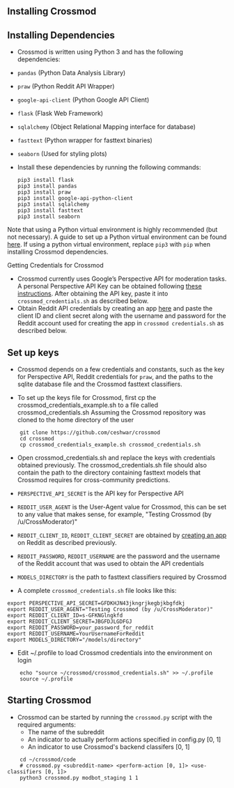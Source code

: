 ## Installing Crossmod

## Installing Dependencies

* Crossmod is written using Python 3 and has the following dependencies:

* `pandas` (Python Data Analysis Library)
* `praw` (Python Reddit API Wrapper)
* `google-api-client` (Python Google API Client)
* `flask` (Flask Web Framework)
* `sqlalchemy` (Object Relational Mapping interface for database)
* `fasttext` (Python wrapper for fasttext binaries)
* `seaborn` (Used for styling plots)

* Install these dependencies by running the following commands:
  ```
  pip3 install flask
  pip3 install pandas
  pip3 install praw
  pip3 install google-api-python-client
  pip3 install sqlalchemy
  pip3 install fasttext
  pip3 install seaborn
  ```
Note that using a Python virtual environment is highly recommended (but not necessary). A guide to set up a Python virtual environment can be found [here](https://uoa-eresearch.github.io/eresearch-cookbook/recipe/2014/11/26/python-virtual-env/).
If using a python virtual environment, replace `pip3` with `pip` when installing Crossmod dependencies. 

Getting Credentials for Crossmod

* Crossmod currently uses Google’s Perspective API for moderation tasks. 
A personal Perspective API Key can be obtained following [these instructions](https://github.com/conversationai/perspectiveapi/tree/master/1-get-started). After obtaining the API key, paste it into `crossmod_credentials.sh` as described below.
* Obtain Reddit API credentials by creating an app [here](https://www.reddit.com/prefs/apps) and paste the client ID and client secret along with the username and password for the Reddit account used for creating the app in `crossmod credentials.sh` as described below.

## Set up keys

* Crossmod depends on a few credentials and constants, such as the key for Perspective API, Reddit credentials for `praw`, and the paths to the sqlite database file and the Crossmod fasttext classifiers.

* To set up the keys file for Crossmod, first cp the crossmod_credentials_example.sh to a file called crossmod_credentials.sh
Assuming the Crossmod repository was cloned to the home directory of the user

~~~
    git clone https://github.com/ceshwar/crossmod
    cd crossmod
    cp crossmod_credentials_example.sh crossmod_credentials.sh
~~~

* Open crossmod_credentials.sh and replace the keys with credentials obtained previously. The crossmod_credentials.sh file should also contain the path to the directory containing fasttext models that Crossmod requires for cross-community predictions.
* `PERSPECTIVE_API_SECRET` is the API key for Perspective API
* `REDDIT_USER_AGENT` is the User-Agent value for Crossmod, this can be set to any value that makes sense, for example, "Testing Crossmod (by /u/CrossModerator)"
* `REDDIT_CLIENT_ID`, `REDDIT_CLIENT_SECRET` are obtained by [creating an app]() on Reddit as described previously.  

* `REDDIT_PASSWORD`, `REDDIT_USERNAME` are the password and the username of the Reddit account that was used to obtain the API credentials

* `MODELS_DIRECTORY` is the path to fasttext classifiers required by Crossmod

* A complete `crossmod_credentials.sh` file looks like this:
~~~
export PERSPECTIVE_API_SECRET=GFDKHJN43jkngrjkegbjkbgfdkj
export REDDIT_USER_AGENT="Testing Crossmod (by /u/CrossModerator)"
export REDDIT_CLIENT_ID=s-GFKNGlngkfd
export REDDIT_CLIENT_SECRET=JBGFDJLGDFGJ
export REDDIT_PASSWORD=your_password_for_reddit
export REDDIT_USERNAME=YourUsernameForReddit
export MODELS_DIRECTORY="/models/directory"
~~~

* Edit ~/.profile to load Crossmod credentials into the environment on login
~~~
    echo "source ~/crossmod/crossmod_credentials.sh" >> ~/.profile
    source ~/.profile
~~~

## Starting Crossmod
* Crossmod can be started by running the `crossmod.py` script with the required arguments:
    * The name of the subreddit
    * An indicator to actually perform actions specified in config.py [0, 1]
    * An indicator to use Crossmod's backend classifers [0, 1]
~~~
    cd ~/crossmod/code
    # crossmod.py <subreddit-name> <perform-action [0, 1]> <use-classifiers [0, 1]>
    python3 crossmod.py modbot_staging 1 1
~~~



